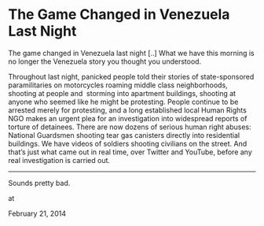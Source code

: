 # The Game Changed in Venezuela Last Night
The game changed in Venezuela last night [..] What we have this morning is no longer the Venezuela story you thought you understood.

Throughout last night, panicked people told their stories of state-sponsored paramilitaries on motorcycles roaming middle class neighborhoods, shooting at people and  storming into apartment buildings, shooting at anyone who seemed like he might be protesting. People continue to be arrested merely for protesting, and a long established local Human Rights NGO makes an urgent plea for an investigation into widespread reports of torture of detainees. There
are now dozens of serious human right abuses: National Guardsmen shooting tear gas canisters directly into residential buildings. We have videos of soldiers shooting civilians on the street. And that’s just what came out in real time, over Twitter and YouTube, before any real investigation is carried out.

---

Sounds pretty bad. 







at

February 21, 2014















